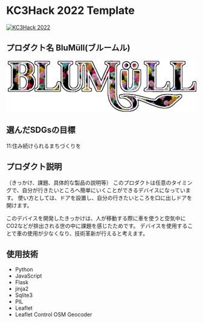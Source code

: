 # KC3Hack 2022 Template

[![KC3Hack 2022](https://kc3.me/hack/wp-content/uploads/2022/01/kc3hack2022ogp@2x.png)](https://kc3.me/hack)

## プロダクト名 BluMüll(ブルームル)
![ロゴ](static/logo/220_20220326204201.png) 

## 選んだSDGsの目標
11:住み続けられるまちづくりを

## プロダクト説明
（きっかけ、課題、具体的な製品の説明等）
このプロダクトは任意のタイミングで、自分が行きたいところへ簡単にいくことができるデバイスになっています。
使い方としては、ドアを設置し、自分の行きたいところを口に出しドアを開けます。

このデバイスを開発したきっかけは、人が移動する際に車を使うと空気中にCO2などが排出される世の中に課題を感じたためです。
デバイスを使用することで車の使用が少なくなり、技術革新が行えると考えます。

## 使用技術
- Python
- JavaScript
- Flask
- jinja2
- Sqlite3
- PIL
- Leaflet
- Leaflet Control OSM Geocoder

